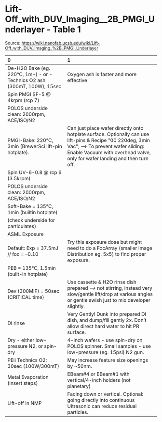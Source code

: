 # Lift-Off_with_DUV_Imaging__2B_PMGI_Underlayer - Table 1

Source: https://wiki.nanofab.ucsb.edu/wiki/Lift-Off_with_DUV_Imaging_%2B_PMGI_Underlayer

| 0                                                                        | 1                                                                                                                                                                                                                            |
|:-------------------------------------------------------------------------|:-----------------------------------------------------------------------------------------------------------------------------------------------------------------------------------------------------------------------------|
| De-H2O Bake (eg. 220°C, 1m+) - or - Technics O2 ash (300mT, 100W), 15sec | Oxygen ash is faster and more effective                                                                                                                                                                                      |
| Spin PMGI SF-5 @ 4krpm (rcp 7)                                           |                                                                                                                                                                                                                              |
| POLOS underside clean: 2000rpm, ACE/ISO/N2                               |                                                                                                                                                                                                                              |
| PMGI-Bake: 220°C, 3min (BrewerSci lift-pin hotplate).                    | Can just place wafer directly onto hotplate surface. Optionally can use lift-pins & Recipe "00 220deg, 3min Vac"; --> To prevent wafer sliding: Enable Vacuum with overhead valve, only for wafer landing and then turn off. |
| Spin UV-6-0.8 @ rcp 6 (3.5krpm)                                          |                                                                                                                                                                                                                              |
| POLOS underside clean: 2000rpm, ACE/ISO/N2                               |                                                                                                                                                                                                                              |
| Soft-Bake = 135°C, 1min (builtin hotplate)                               |                                                                                                                                                                                                                              |
| (check underside for particulates)                                       |                                                                                                                                                                                                                              |
| ASML Exposure                                                            |                                                                                                                                                                                                                              |
| Default: Exp = 37.5mJ // foc = –0.10                                     | Try this exposure dose but might need to do a FocArray (smaller Image Distribution eg. 5x5) to find proper exposure.                                                                                                         |
| PEB = 135°C, 1.5min (built-in hotplate)                                  |                                                                                                                                                                                                                              |
| Dev (300MiF) = 50sec (CRITICAL time)                                     | Use cassette & H2O rinse dish prepared --> not stirring, instead very slow/gentle lift/drop at various angles or gentle swish just to mix developer slightly.                                                                |
| DI rinse                                                                 | Very Gently! Dunk into prepared DI dish, and dump/fill gently 2x. Don’t allow direct hard water to hit PR surface.                                                                                                           |
| Dry - either low-pressure N2, or spin-dry                                | 4-inch wafers - use spin-dry on POLOS spinner. Small samples - use low-pressure (eg. 15psi) N2 gun.                                                                                                                          |
| PEii Technics O2: 30sec (100W/300mT)                                     | May increase feature size openings by ~50nm.                                                                                                                                                                                 |
| Metal Evaporation (insert steps)                                         | EBeam#4 or EBeam#1 with vertical/4-inch holders (not planetary)                                                                                                                                                              |
| Lift-off in NMP                                                          | Facing down or vertical. Optional: going directly into continuous Ultrasonic can reduce residual particles.                                                                                                                  |